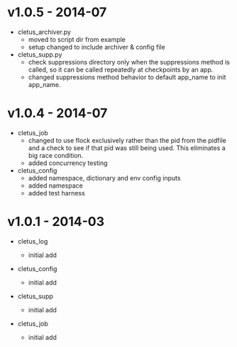 # v1.0.5 - 2014-07

   * cletus_archiver.py
     - moved to script dir from example
     - setup changed to include archiver & config file
   * cletus_supp.py
     - check suppressions directory only when the suppressions method is called,
       so it can be called repeatedly at checkpoints by an app.
     - changed suppressions method behavior to default app_name to init app_name.


# v1.0.4 - 2014-07

   * cletus_job
     - changed to use flock exclusively rather than the pid from the pidfile
       and a check to see if that pid was still being used.  This eliminates
       a big race condition.
     - added concurrency testing
   * cletus_config
     - added namespace, dictionary and env config inputs
     - added namespace
     - added test harness

# v1.0.1 - 2014-03

   * cletus_log
     - initial add

   * cletus_config
     - initial add

   * cletus_supp
     - initial add

   * cletus_job
     - initial add


